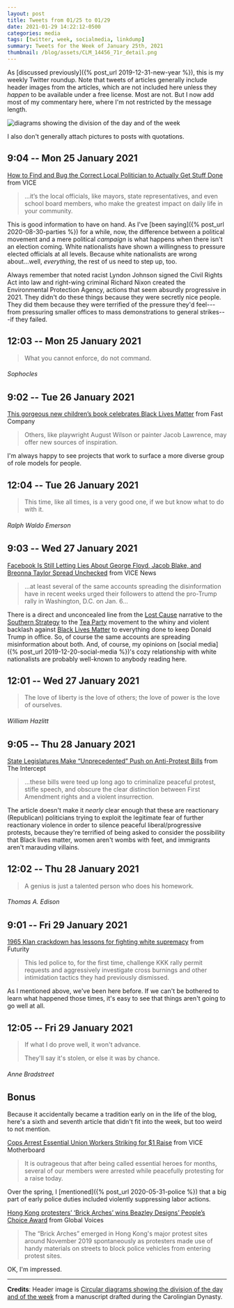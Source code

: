 ```yaml
---
layout: post
title: Tweets from 01/25 to 01/29
date: 2021-01-29 14:22:12-0500
categories: media
tags: [twitter, week, socialmedia, linkdump]
summary: Tweets for the Week of January 25th, 2021
thumbnail: /blog/assets/CLM_14456_71r_detail.png
---
```


As [discussed previously]({% post_url 2019-12-31-new-year %}), this is my weekly Twitter roundup.  Note that tweets of articles generally include header images from the articles, which are not included here unless they *happen* to be available under a free license.  Most are not.  But I now add most of my commentary here, where I'm not restricted by the message length.

![diagrams showing the division of the day and of the week](/blog/assets/CLM_14456_71r_detail.png "diagrams showing the division of the day and of the week")

I also don't generally attach pictures to posts with quotations.

## 9:04 -- Mon 25 January 2021

[<i class="fab fa-twitter-square"></i>](https://jcolag.github.io/twitter/1353705180764676097) [How to Find and Bug the Correct Local Politician to Actually Get Stuff Done](https://www.vice.com/en/article/wx849w/how-to-find-and-bug-the-correct-local-politician-to-actually-get-stuff-done) from VICE

 > ...it’s the local officials, like mayors, state representatives, and even school board members, who make the greatest impact on daily life in your community.

This is good information to have on hand.  As I've [been saying]({% post_url 2020-08-30-parties %}) for a while, now, the difference between a political movement and a mere political *campaign* is what happens when there isn't an election coming.  White nationalists have shown a willingness to pressure elected officials at all levels.  Because white nationalists are wrong about...well, *everything*, the rest of us need to step up, too.

Always remember that noted racist Lyndon Johnson signed the Civil Rights Act into law and right-wing criminal Richard Nixon created the Environmental Protection Agency, actions that seem absurdly progressive in 2021.  They didn't do these things because they were secretly nice people.  They did them because they were terrified of the pressure they'd feel---from pressuring smaller offices to mass demonstrations to general strikes---if they failed.

## 12:03 -- Mon 25 January 2021

[<i class="fab fa-twitter"></i>](https://jcolag.github.io/twitter/1353750227417767936)

 > What you cannot enforce, do not command.

###### Sophocles

## 9:02 -- Tue 26 January 2021

[<i class="fab fa-twitter-square"></i>](https://jcolag.github.io/twitter/1354067065322147840) [This gorgeous new children’s book celebrates Black Lives Matter](https://www.fastcompany.com/90595023/this-gorgeous-new-childrens-book-celebrates-black-lives-matter) from Fast Company

 > Others, like playwright August Wilson or painter Jacob Lawrence, may offer new sources of inspiration.

I'm always happy to see projects that work to surface a more diverse group of role models for people.

## 12:04 -- Tue 26 January 2021

[<i class="fab fa-twitter"></i>](https://jcolag.github.io/twitter/1354160895988002816)

 > This time, like all times, is a very good one, if we but know what to do with it.

###### Ralph Waldo Emerson

## 9:03 -- Wed 27 January 2021

[<i class="fab fa-twitter-square"></i>](https://jcolag.github.io/twitter/1354429704779005958) [Facebook Is Still Letting Lies About George Floyd, Jacob Blake, and Breonna Taylor Spread Unchecked](https://www.vice.com/en/article/xgz7zq/facebook-is-still-letting-lies-about-george-floyd-jacob-blake-and-breonna-taylor-spread-unchecked) from VICE News

 > ...at least several of the same accounts spreading the disinformation have in recent weeks urged their followers to attend the pro-Trump rally in Washington, D.C. on Jan. 6...

There is a direct and unconcealed line from the [Lost Cause](https://en.wikipedia.org/wiki/Lost_Cause_of_the_Confederacy) narrative to the [Southern Strategy](https://en.wikipedia.org/wiki/Southern_strategy) to the [Tea Party](https://en.wikipedia.org/wiki/Tea_Party_movement) movement to the whiny and violent backlash against [Black Lives Matter](https://en.wikipedia.org/wiki/Black_Lives_Matter) to everything done to keep Donald Trump in office.  So, of course the same accounts are spreading misinformation about both.  And, of course, my opinions on [social media]({% post_url 2019-12-20-social-media %})'s cozy relationship with white nationalists are probably well-known to anybody reading here.

## 12:01 -- Wed 27 January 2021

[<i class="fab fa-twitter"></i>](https://jcolag.github.io/twitter/1354474500247736336)

 > The love of liberty is the love of others; the love of power is the love of ourselves.

###### William Hazlitt

## 9:05 -- Thu 28 January 2021

[<i class="fab fa-twitter-square"></i>](https://jcolag.github.io/twitter/1354792595986083840) [State Legislatures Make “Unprecedented” Push on Anti-Protest Bills](https://theintercept.com/2021/01/21/anti-protest-riot-state-laws/) from The Intercept

 > ...these bills were teed up long ago to criminalize peaceful protest, stifle speech, and obscure the clear distinction between First Amendment rights and a violent insurrection.

The article doesn't make it *nearly* clear enough that these are reactionary (Republican) politicians trying to exploit the legitimate fear of further reactionary violence in order to silence peaceful liberal/progressive protests, because they're terrified of being asked to consider the possibility that Black lives matter, women aren't wombs with feet, and immigrants aren't marauding villains.

## 12:02 -- Thu 28 January 2021

[<i class="fab fa-twitter"></i>](https://jcolag.github.io/twitter/1354837139389702145)

 > A genius is just a talented person who does his homework.

###### Thomas A. Edison

## 9:01 -- Fri 29 January 2021

[<i class="fab fa-twitter-square"></i>](https://jcolag.github.io/twitter/1355153976975650818) [1965 Klan crackdown has lessons for fighting white supremacy](https://www.futurity.org/klan-insurrection-police-2505732-2/) from Futurity

 > This led police to, for the first time, challenge KKK rally permit requests and aggressively investigate cross burnings and other intimidation tactics they had previously dismissed.

As I mentioned above, we've been here before.  If we can't be bothered to learn what happened those times, it's easy to see that things aren't going to go well at all.

## 12:05 -- Fri 29 January 2021

[<i class="fab fa-twitter"></i>](https://jcolag.github.io/twitter/1355200282284593156)

 > If what I do prove well, it won't advance.
 >
 > They'll say it's stolen, or else it was by chance.

###### Anne Bradstreet

## Bonus

Because it accidentally became a tradition early on in the life of the blog, here's a sixth and seventh article that didn't fit into the week, but too weird to not mention.

<i class="fas fa-square"></i> [Cops Arrest Essential Union Workers Striking for $1 Raise](https://www.vice.com/en/article/z3vgvj/cops-arrest-essential-union-workers-striking-for-dollar1-raise) from VICE Motherboard

 > It is outrageous that after being called essential heroes for months, several of our members were arrested while peacefully protesting for a raise today.

Over the spring, I [mentioned]({% post_url 2020-05-31-police %}) that a big part of early police duties included violently suppressing labor actions.

<i class="fas fa-square"></i> [Hong Kong protesters’ ‘Brick Arches’ wins Beazley Designs’ People’s Choice Award](https://globalvoices.org/2021/01/23/hong-kong-protesters-brick-arches-wins-beazley-designs-peoples-choice-award/) from Global Voices

 > The “Brick Arches” emerged in Hong Kong's major protest sites around November 2019 spontaneously as protesters made use of handy materials on streets to block police vehicles from entering protest sites.

OK, I'm impressed.

* * *

**Credits**:  Header image is [Circular diagrams showing the division of the day and of the week](https://en.wikipedia.org/wiki/Week#/media/File:CLM_14456_71r_detail.jpg) from a manuscript drafted during the Carolingian Dynasty.
